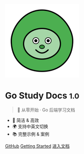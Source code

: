 ![logo](_media/svgviewer-output.svg)

# Go Study Docs <small>1.0</small>

> 🌱 从零开始 · Go 后端学习文档

- 🚀 简洁 & 高效
- 🌍 支持中英文切换
- 📚 完整示例 & 案例

[GitHub](https://github.com/Adorrain/go-study)
[Getting Started](en/)
[进入文档](zh-cn/)

